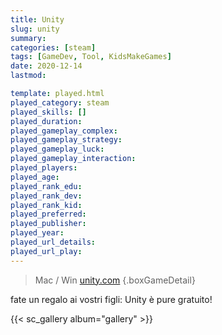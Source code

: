 ```yaml
---
title: Unity
slug: unity
summary: 
categories: [steam]
tags: [GameDev, Tool, KidsMakeGames]
date: 2020-12-14
lastmod: 

template: played.html
played_category: steam
played_skills: []
played_duration: 
played_gameplay_complex: 
played_gameplay_strategy: 
played_gameplay_luck: 
played_gameplay_interaction: 
played_players: 
played_age: 
played_rank_edu: 
played_rank_dev: 
played_rank_kid: 
played_preferred: 
played_publisher: 
played_year: 
played_url_details: 
played_url_play: 
---
```


> Mac / Win
> [unity.com](https://unity.com)
{.boxGameDetail}

fate un regalo ai vostri figli: Unity
è pure gratuito!


{{< sc_gallery album="gallery" >}}

